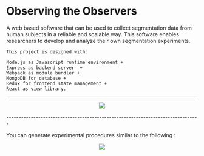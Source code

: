 # Observing the Observers

A web based software that can be used to collect segmentation data from human subjects in a reliable and scalable way. This software enables researchers to develop and analyze their own segmentation experiments.

	This project is designed with: 

	Node.js as Javascript runtime environment + 
	Express as backend server  + 
	Webpack as module bundler + 
	MongoDB for database +
	Redux for frontend state management +
	React as view library.

-------------------------------------------------------------------------------
<p align="center"><img src="https://github.mit.edu/egeozin/observer-dashboard/blob/master/images/sample_session.gif"/></p>
-------------------------------------------------------------------------------

You can generate experimental procedures similar to the following  :

<p align="center"><img src="https://github.mit.edu/egeozin/observer-dashboard/blob/master/images/simultaneous_protocol.png"/></p>


